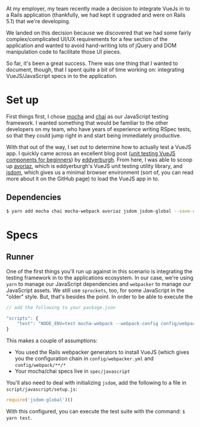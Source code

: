 At my employer, my team recently made a decision to integrate VueJs in to a Rails application (thankfully, we had kept it upgraded and were on Rails 5.1) that we're developing.

We landed on this decision because we discovered that we had some fairly complex/complicated UI/UX requirements for a few section of the application and wanted to avoid hand-writing lots of jQuery and DOM manipulation code to facilitate those UI pieces.

So far, it's been a great success. There was one thing that I wanted to document, though, that I spent quite a bit of time working on: integrating VueJS/JavaScript specs in to the application.

# Set up

First things first, I chose [mocha](https://mochajs.org/) and [chai](http://chaijs.com/) as our JavaScript testing framework. I wanted something that would be familiar to the other developers on my team, who have years of experience writing RSpec tests, so that they could jump right in and start being immediately productive.

With that out of the way, I set out to determine how to actually test a VueJS app. I quickly came across an excellent blog post ([unit testing VueJS components for beginners](https://eddyerburgh.me/unit-test-vue-components-beginners)) by [eddyerburgh](https://github.com/eddyerburgh). From here, I was able to scoop up [avoriaz](), which is eddyerburgh's VueJS unit testing utility library, and  [jsdom](), which gives us a minimal browser environment (sort of, you can read more about it on the GitHub page) to load the VueJS app in to.

## Dependencies

```bash
$ yarn add mocha chai mocha-webpack avoriaz jsdom jsdom-global --save-dev
```

# Specs

## Runner

One of the first things you'll run up against in this scenario is integrating the testing framework in to the applications ecosystem. In our case, we're using `yarn` to manage our JavaScript dependencies and `webpacker` to manage our JavaScript assets. We still use `sprockets`, too, for some JavaScript in the "older" style. But, that's besides the point. In order to be able to execute the 

```javascript
// add the following to your package.json

"scripts": {
    "test": "NODE_ENV=test mocha-webpack --webpack-config config/webpack/test.js spec/javascript/**/*.spec.js --recursive --require spec/javascript/setup.js"
}
```

This makes a couple of assumptions:

* You used the Rails webpacker generators to install VueJS (which gives you the configuration chain in `config/webpacker.yml` and `config/webpack/**/*`
* Your mocha/chai specs live in `spec/javascript`

You'll also need to deal with initializing `jsdom`, add the following to a file in `script/javascript/setup.js`:

```javascript
require('jsdom-global')()
```

With this configured, you can execute the test suite with the command: `$ yarn test`.

